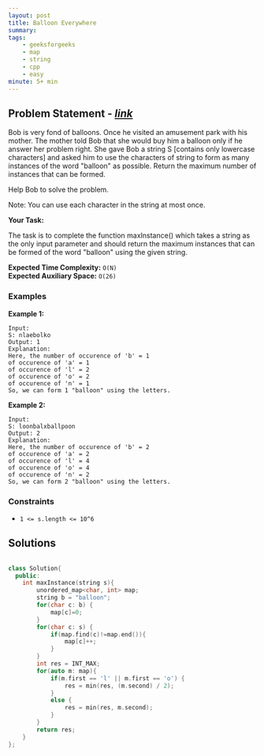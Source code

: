 ```yaml
---
layout: post
title: Balloon Everywhere
summary:
tags:
    - geeksforgeeks
    - map
    - string
    - cpp
    - easy
minute: 5+ min
---
```


## Problem Statement - [*link*](https://practice.geeksforgeeks.org/problems/45fa306a9116332ece4cecdaedf50f140bd252d4/1) 

Bob is very fond of balloons. Once he visited an amusement park with his mother. The mother told Bob that she would buy him a balloon only if he answer her problem right. She gave Bob a string S [contains only lowercase characters] and asked him to use the characters of string to form as many instances of the word "balloon" as possible. Return the maximum number of instances that can be formed.

Help Bob to solve the problem.

Note: You can use each character in the string at most once.

**Your Task:** 

The task is to complete the function maxInstance() which takes a string as the only input parameter and should return the maximum instances that can be formed of the word "balloon" using the given string.



**Expected Time Complexity:** `O(N)`  
**Expected Auxiliary Space:** `O(26)`  



### Examples

**Example 1:**   
```
Input:
S: nlaebolko
Output: 1
Explanation:
Here, the number of occurence of 'b' = 1
of occurence of 'a' = 1
of occurence of 'l' = 2
of occurence of 'o' = 2
of occurence of 'n' = 1
So, we can form 1 "balloon" using the letters.
```

**Example 2:** 
```
Input:
S: loonbalxballpoon
Output: 2
Explanation:
Here, the number of occurence of 'b' = 2
of occurence of 'a' = 2
of occurence of 'l' = 4
of occurence of 'o' = 4
of occurence of 'n' = 2
So, we can form 2 "balloon" using the letters.
```

### Constraints

+ `1 <= s.length <= 10^6`

## Solutions

```cpp

class Solution{
  public:
    int maxInstance(string s){
        unordered_map<char, int> map;
        string b = "balloon";
        for(char c: b) {
            map[c]=0;
        }
        for(char c: s) {
            if(map.find(c)!=map.end()){
                map[c]++;
            }
        }
        int res = INT_MAX;
        for(auto m: map){
            if(m.first == 'l' || m.first == 'o') {
                res = min(res, (m.second) / 2);
            }
            else {
                res = min(res, m.second);
            }
        }
        return res;
    }
};

```

